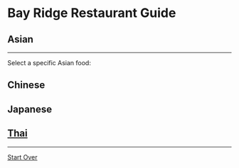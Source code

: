 # Bay Ridge Restaurant Guide
## Asian
---
Select a specific Asian food:
## Chinese
## Japanese 
## [Thai](thai.md)
---
[Start Over](../home.md)